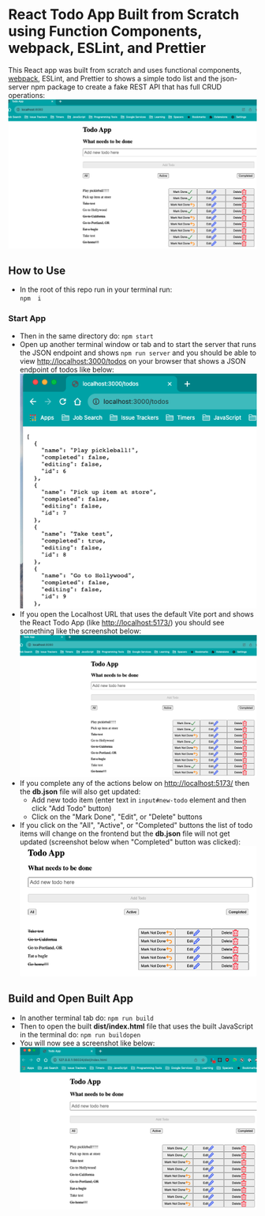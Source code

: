 # React Todo App Built from Scratch using Function Components, webpack, ESLint, and Prettier

This React app was built from scratch and uses functional components, [webpack](https://webpack.js.org/), ESLint, and Prettier to shows a simple todo list and the json-server npm package to create a fake REST API that has full CRUD operations:
![Screenshot of React Todo App](images/react-todo.png)

## How to Use

- In the root of this repo run in your terminal run:  
  `npm  i`

### Start App

- Then in the same directory do:
  `npm start`
- Open up another terminal window or tab and to start the server that runs the JSON endpoint and shows `npm run server` and you should be able to view [http://localhost:3000/todos](http://localhost:3000/todos) on your browser that shows a JSON endpoint of todos like below:
  ![Screenshot of Todos JSON endpoint](images/todos-json-endpoint.png)
- If you open the Localhost URL that uses the default Vite port and shows the React Todo App (like [http://localhost:5173/](http://localhost:5173/)) you should see something like the screenshot below:
  ![Screenshot of React Todo App](images/react-todo.png)
- If you complete any of the actions below on [http://localhost:5173/](http://localhost:5173/) then the **db.json** file will also get updated:
  - Add new todo item (enter text in `input#new-todo` element and then click "Add Todo" button)
  - Click on the "Mark Done", "Edit", or "Delete" buttons
- If you click on the "All", "Active", or "Completed" buttons the list of todo items will change on the frontend but the **db.json** file will not get updated (screenshot below when "Completed" button was clicked):
  ![Screenshot of React Todo App with completed todos](images/todos-completed.png)

## Build and Open Built App

- In another terminal tab do:
  `npm run build`
- Then to open the built **dist/index.html** file that uses the built JavaScript in the terminal do:
  `npm run buildopen`
- You will now see a screenshot like below:
  ![Screenshot of React Todo App after running 'npm run build' and then 'npm run buildopen'](images/built-react-app.png)
